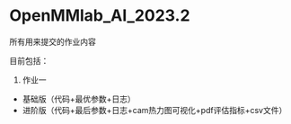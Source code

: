 # OpenMMlab_AI_2023.2

所有用来提交的作业内容

目前包括：

1. 作业一
* 基础版（代码+最优参数+日志）
* 进阶版（代码+最后参数+日志+cam热力图可视化+pdf评估指标+csv文件）
